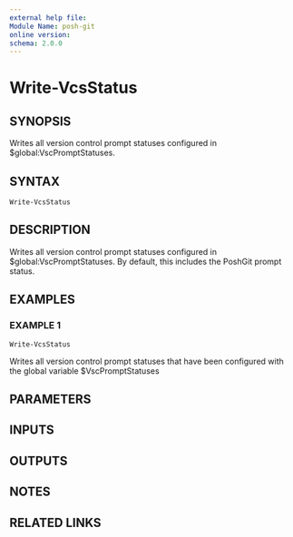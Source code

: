 ```yaml
---
external help file:
Module Name: posh-git
online version:
schema: 2.0.0
---
```


# Write-VcsStatus

## SYNOPSIS
Writes all version control prompt statuses configured in $global:VscPromptStatuses.

## SYNTAX

```
Write-VcsStatus
```

## DESCRIPTION
Writes all version control prompt statuses configured in $global:VscPromptStatuses.
By default, this includes the PoshGit prompt status.

## EXAMPLES

### EXAMPLE 1
```
Write-VcsStatus
```

Writes all version control prompt statuses that have been configured
with the global variable $VscPromptStatuses

## PARAMETERS

## INPUTS

## OUTPUTS

## NOTES

## RELATED LINKS
